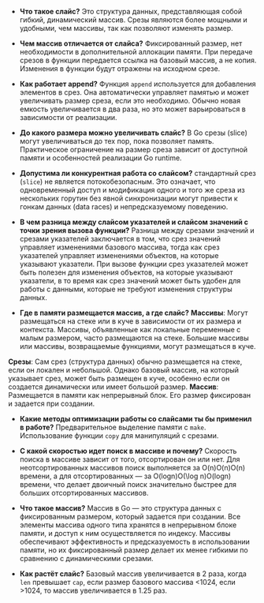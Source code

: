 - **Что такое слайс?**
Это структура данных, представляющая собой гибкий, динамический массив. Срезы являются более мощными и удобными, чем массивы, так как позволяют изменять размер.

- **Чем массив отличается от слайса?**
Фиксированный размер, нет необходимости в дополнительной аллокации памяти. При передаче срезов в функции передается ссылка на базовый массив, а не копия. Изменения в функции будут отражены на исходном срезе.

- **Как работает append?**
Функция `append` используется для добавления элементов в срез. Она автоматически управляет памятью и может увеличивать размер среза, если это необходимо. Обычно новая емкость увеличивается в два раза, но это может варьироваться в зависимости от реализации.

- **До какого размера можно увеличивать слайс?**
В Go срезы (slice) могут увеличиваться до тех пор, пока позволяет память. Практическое ограничение на размер среза зависит от доступной памяти и особенностей реализации Go runtime.

- **Допустима ли конкурентная работа со слайсом?**
стандартный срез (`slice`) не является потокобезопасным. Это означает, что одновременный доступ и модификация одного и того же среза из нескольких горутин без явной синхронизации могут привести к гонкам данных (data races) и непредсказуемому поведению.

- **В чем разница между слайсом указателей и слайсом значений с точки зрения вызова функции?**
Разница между срезами значений и срезами указателей заключается в том, что срез значений управляет изменениями базового массива, тогда как срез указателей управляет изменениями объектов, на которые указывают указатели. При вызове функции срез указателей может быть полезен для изменения объектов, на которые указывают указатели, в то время как срез значений может быть удобен для работы с данными, которые не требуют изменения структуры данных.

- **Где в памяти размещается массив, а где слайс?**
**Массивы**: Могут размещаться на стеке или в куче в зависимости от их размера и контекста. Массивы, объявленные как локальные переменные с малым размером, часто размещаются на стеке. Большие массивы или массивы, возвращаемые функциями, могут размещаться в куче.

**Срезы**: Сам срез (структура данных) обычно размещается на стеке, если он локален и небольшой. Однако базовый массив, на который указывает срез, может быть размещен в куче, особенно если он создается динамически или имеет большой размер. **Массив**: Размещается в памяти как непрерывный блок. Его размер фиксирован и задается при создании.

- **Какие методы оптимизации работы со слайсами ты бы применил в работе?**
Предварительное выделение памяти с `make`. Использование функции `copy` для манипуляций с срезами.

- **С какой скоростью идет поиск в массиве и почему?**
Скорость поиска в массиве зависит от того, отсортирован он или нет. Для неотсортированных массивов поиск выполняется за O(n)O(n)O(n) времени, а для отсортированных — за O(log⁡n)O(\log n)O(logn) времени, что делает двоичный поиск значительно быстрее для больших отсортированных массивов.

- **Что такое массив?**
Массив в Go — это структура данных с фиксированным размером, который задается при создании. Все элементы массива одного типа хранятся в непрерывном блоке памяти, и доступ к ним осуществляется по индексу. Массивы обеспечивают эффективность и предсказуемость в использовании памяти, но их фиксированный размер делает их менее гибкими по сравнению с динамическими срезами.

- **Как растёт слайс?**
Базовый массив увеличивается в 2 раза, когда `len` превышает `cap`, если размер базового массива <1024, если >1024, то массив увеличивается в 1.25 раз.


